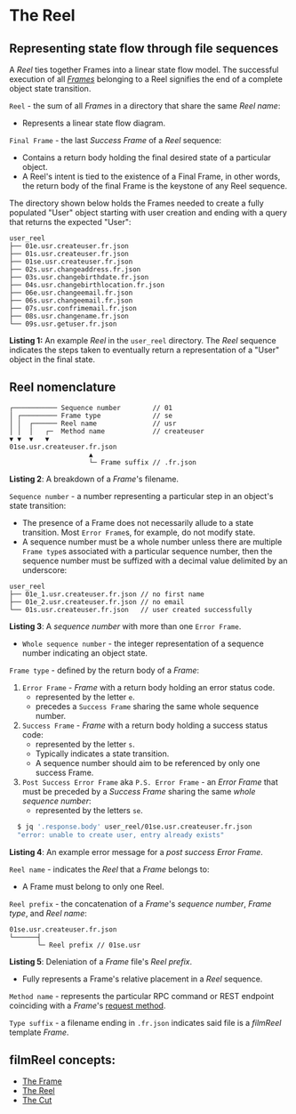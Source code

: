# The Reel

## Representing state flow through file sequences

A *Reel* ties together Frames into a linear state flow model. The successful execution of all [*Frames*](frame.md#frame) belonging to a Reel signifies the end of a complete object state transition.

<a name="reel"></a>
`Reel` - the sum of all *Frame*s in a directory that share the same *Reel name*:

* Represents a linear state flow diagram.

<a name="final-frame"></a>
`Final Frame` - the last *Success Frame* of a *Reel* sequence:

* Contains a return body holding the final desired state of a particular object.
* A Reel's intent is tied to the existence of a Final Frame, in other words, the return body of the final Frame is the keystone of any Reel sequence.

The directory shown below holds the Frames needed to create a fully populated "User" object starting with user creation and ending with a query that returns the expected "User":

<a name="listing-1"></a>

```
user_reel
├── 01e.usr.createuser.fr.json
├── 01s.usr.createuser.fr.json
├── 01se.usr.createuser.fr.json
├── 02s.usr.changeaddress.fr.json
├── 03s.usr.changebirthdate.fr.json
├── 04s.usr.changebirthlocation.fr.json
├── 06e.usr.changeemail.fr.json
├── 06s.usr.changeemail.fr.json
├── 07s.usr.confrimemail.fr.json
├── 08s.usr.changename.fr.json
└── 09s.usr.getuser.fr.json
```

**Listing 1:** An example *Reel* in the `user_reel` directory. The *Reel* sequence indicates the steps taken to eventually return a representation of a "User" object in the final state.

## Reel nomenclature
<a name="listing-2"></a>

```
┌─────────── Sequence number        // 01
│ ┌───────── Frame type             // se
│ │  ┌────── Reel name              // usr
│ │  │   ┌─  Method name            // createuser
▼ ▼  ▼   ▼
01se.usr.createuser.fr.json
                    ▲
                    └─ Frame suffix // .fr.json
```

**Listing 2**: A breakdown of a *Frame*'s filename.

<a name="sequence-number"></a>
`Sequence number` - a number representing a particular step in an object's state transition:

* The presence of a Frame does not necessarily allude to a state transition. Most `Error Frame`s, for example, do not modify state.
* A sequence number must be a whole number unless there are multiple `Frame type`s associated with a particular sequence number, then the sequence number must be suffized with a decimal value delimited by an underscore:

<a name="listing-3"></a>

  ```
  user_reel
  ├── 01e_1.usr.createuser.fr.json // no first name
  ├── 01e_2.usr.createuser.fr.json // no email
  └── 01s.usr.createuser.fr.json   // user created successfully
  ```
  **Listing 3**: A *sequence number* with more than one `Error Frame`.

* `Whole sequence number` - the integer representation of a sequence number indicating an object state.

<a name="frame-type"></a>
`Frame type` - defined by the return body of a *Frame*:

   1. `Error Frame` - *Frame* with a return body holding an error status code.
      * represented by the letter `e`.
      * precedes a `Success Frame` sharing the same whole sequence number.
   1. `Success Frame` - *Frame* with a return body holding a success status code:
      * represented by the letter `s`.
      * Typically indicates a state transition.
      * A sequence number should aim to be referenced by only one success Frame.
   1. `Post Success Error Frame` aka `P.S. Error Frame` -  an *Error Frame* that must be preceded by a *Success Frame* sharing the same *whole sequence number*:
      * represented by the letters `se`.

<a name="listing-4"></a>

   ```sh
     $ jq '.response.body' user_reel/01se.usr.createuser.fr.json
     "error: unable to create user, entry already exists"
   ```

  **Listing 4**: An example error message for a *post success Error Frame*.


<a name="reel-name"></a>
`Reel name` - indicates the *Reel* that a *Frame* belongs to:

* A Frame must belong to only one Reel.

<a name="reel-prefix"></a>
`Reel prefix` - the concatenation of a *Frame*'s *sequence number*, *Frame type*, and *Reel name*:

<a name="listing-5"></a>

  ```
  01se.usr.createuser.fr.json
  └──────┤
         └─ Reel prefix // 01se.usr
  ```

  **Listing 5**: Deleniation of a *Frame* file's *Reel prefix*.

* Fully represents a Frame's relative placement in a *Reel* sequence.

<a name="method-name"></a>
`Method name` - represents the particular RPC command or REST endpoint coinciding with a *Frame*'s [request method](frame.md#request).

<a name="type-suffix"></a>
`Type suffix` - a filename ending in `.fr.json` indicates said file is a *filmReel* template *Frame*.


## filmReel concepts:

* [The Frame](frame.md)
* [The Reel](Reel.md)
* [The Cut](cut.md)
